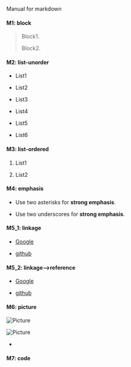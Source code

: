 Manual for markdown


#### M1: block

> Block1.
>
> Block2.

#### M2: list-unorder

* List1

* List2

+ List3

+ List4

- List5

- List6

#### M3: list-ordered

1. List1

2. List2

#### M4: emphasis

* Use two asterisks for **strong emphasis**.

* Use two underscores for __strong emphasis__.

#### M5_1: linkage

* [Google](https://www.google.com)

* [github](https://github.com/Takechiyocn "Title: github")

#### M5_2: linkage-->reference

* [Google][reference1]

* [github][reference2]

[reference1]: https://github.com/Takechiyocn "Github"
[reference2]: https://www.google.com "Google"

#### M6: picture

![Picture](/path/to/img.jpg "Title: Picture")

![Picture][p_id]

* [p_id]: /path/to/img.jpg "Title"

#### M7: code
